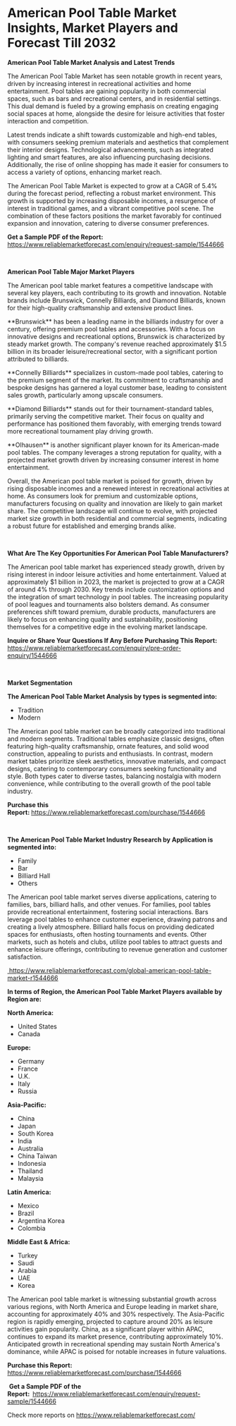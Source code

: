 <p><h1>American Pool Table Market Insights, Market Players and Forecast Till 2032</h1></p><p><strong>American Pool Table Market Analysis and Latest Trends</strong></p>
<p><p>The American Pool Table Market has seen notable growth in recent years, driven by increasing interest in recreational activities and home entertainment. Pool tables are gaining popularity in both commercial spaces, such as bars and recreational centers, and in residential settings. This dual demand is fueled by a growing emphasis on creating engaging social spaces at home, alongside the desire for leisure activities that foster interaction and competition.</p><p>Latest trends indicate a shift towards customizable and high-end tables, with consumers seeking premium materials and aesthetics that complement their interior designs. Technological advancements, such as integrated lighting and smart features, are also influencing purchasing decisions. Additionally, the rise of online shopping has made it easier for consumers to access a variety of options, enhancing market reach.</p><p>The American Pool Table Market is expected to grow at a CAGR of 5.4% during the forecast period, reflecting a robust market environment. This growth is supported by increasing disposable incomes, a resurgence of interest in traditional games, and a vibrant competitive pool scene. The combination of these factors positions the market favorably for continued expansion and innovation, catering to diverse consumer preferences.</p></p>
<p><strong>Get a Sample PDF of the Report:&nbsp;</strong> <a href="https://www.reliablemarketforecast.com/enquiry/request-sample/1544666?utm_campaign=3091&utm_medium=2&utm_source=Github&utm_content=ia&utm_term=04042025&utm_id=american-pool-table">https://www.reliablemarketforecast.com/enquiry/request-sample/1544666</a></p>
<p>&nbsp;</p>
<p><strong>American Pool Table Major Market Players</strong></p>
<p><p>The American pool table market features a competitive landscape with several key players, each contributing to its growth and innovation. Notable brands include Brunswick, Connelly Billiards, and Diamond Billiards, known for their high-quality craftsmanship and extensive product lines.</p><p>**Brunswick** has been a leading name in the billiards industry for over a century, offering premium pool tables and accessories. With a focus on innovative designs and recreational options, Brunswick is characterized by steady market growth. The company's revenue reached approximately $1.5 billion in its broader leisure/recreational sector, with a significant portion attributed to billiards.</p><p>**Connelly Billiards** specializes in custom-made pool tables, catering to the premium segment of the market. Its commitment to craftsmanship and bespoke designs has garnered a loyal customer base, leading to consistent sales growth, particularly among upscale consumers.</p><p>**Diamond Billiards** stands out for their tournament-standard tables, primarily serving the competitive market. Their focus on quality and performance has positioned them favorably, with emerging trends toward more recreational tournament play driving growth.</p><p>**Olhausen** is another significant player known for its American-made pool tables. The company leverages a strong reputation for quality, with a projected market growth driven by increasing consumer interest in home entertainment. </p><p>Overall, the American pool table market is poised for growth, driven by rising disposable incomes and a renewed interest in recreational activities at home. As consumers look for premium and customizable options, manufacturers focusing on quality and innovation are likely to gain market share. The competitive landscape will continue to evolve, with projected market size growth in both residential and commercial segments, indicating a robust future for established and emerging brands alike.</p></p>
<p>&nbsp;</p>
<p><strong>What Are The Key Opportunities For American Pool Table Manufacturers?</strong></p>
<p><p>The American pool table market has experienced steady growth, driven by rising interest in indoor leisure activities and home entertainment. Valued at approximately $1 billion in 2023, the market is projected to grow at a CAGR of around 4% through 2030. Key trends include customization options and the integration of smart technology in pool tables. The increasing popularity of pool leagues and tournaments also bolsters demand. As consumer preferences shift toward premium, durable products, manufacturers are likely to focus on enhancing quality and sustainability, positioning themselves for a competitive edge in the evolving market landscape.</p></p>
<p><strong>Inquire or Share Your Questions If Any Before Purchasing This Report:</strong> <a href="https://www.reliablemarketforecast.com/enquiry/pre-order-enquiry/1544666?utm_campaign=3091&utm_medium=2&utm_source=Github&utm_content=ia&utm_term=04042025&utm_id=american-pool-table">https://www.reliablemarketforecast.com/enquiry/pre-order-enquiry/1544666</a></p>
<p>&nbsp;</p>
<p><strong>Market Segmentation</strong></p>
<p><strong>The American Pool Table Market Analysis by types is segmented into:</strong></p>
<p><ul><li>Tradition</li><li>Modern</li></ul></p>
<p><p>The American pool table market can be broadly categorized into traditional and modern segments. Traditional tables emphasize classic designs, often featuring high-quality craftsmanship, ornate features, and solid wood construction, appealing to purists and enthusiasts. In contrast, modern market tables prioritize sleek aesthetics, innovative materials, and compact designs, catering to contemporary consumers seeking functionality and style. Both types cater to diverse tastes, balancing nostalgia with modern convenience, while contributing to the overall growth of the pool table industry.</p></p>
<p><strong>Purchase this Report:&nbsp;</strong><a href="https://www.reliablemarketforecast.com/purchase/1544666?utm_campaign=3091&utm_medium=2&utm_source=Github&utm_content=ia&utm_term=04042025&utm_id=american-pool-table">https://www.reliablemarketforecast.com/purchase/1544666</a></p>
<p>&nbsp;</p>
<p><strong>The American Pool Table Market Industry Research by Application is segmented into:</strong></p>
<p><ul><li>Family</li><li>Bar</li><li>Billiard Hall</li><li>Others</li></ul></p>
<p><p>The American pool table market serves diverse applications, catering to families, bars, billiard halls, and other venues. For families, pool tables provide recreational entertainment, fostering social interactions. Bars leverage pool tables to enhance customer experience, drawing patrons and creating a lively atmosphere. Billiard halls focus on providing dedicated spaces for enthusiasts, often hosting tournaments and events. Other markets, such as hotels and clubs, utilize pool tables to attract guests and enhance leisure offerings, contributing to revenue generation and customer satisfaction.</p></p>
<p><a href="https://www.reliablemarketforecast.com/global-american-pool-table-market-r1544666?utm_campaign=3091&utm_medium=2&utm_source=Github&utm_content=ia&utm_term=04042025&utm_id=american-pool-table">&nbsp;https://www.reliablemarketforecast.com/global-american-pool-table-market-r1544666</a></p>
<p><strong>In terms of Region, the American Pool Table Market Players available by Region are:</strong></p>
<p>
    <p> <strong> North America: </strong>
        <ul>
            <li>United States</li>
            <li>Canada</li>
        </ul>
        </p> 
    <p> <strong> Europe: </strong>
        <ul>
            <li>Germany</li>
            <li>France</li>
            <li>U.K.</li>
            <li>Italy</li>
            <li>Russia</li>
        </ul>
        </p> 
    <p> <strong> Asia-Pacific: </strong>
        <ul>
            <li>China</li>
            <li>Japan</li>
            <li>South Korea</li>
            <li>India</li>
            <li>Australia</li>
            <li>China Taiwan</li>
            <li>Indonesia</li>
            <li>Thailand</li>
            <li>Malaysia</li>
        </ul>
        </p> 
    <p> <strong> Latin America: </strong>
        <ul>
            <li>Mexico</li>
            <li>Brazil</li>
            <li>Argentina Korea</li>
            <li>Colombia</li>
        </ul>
        </p> 
    <p> <strong> Middle East & Africa: </strong>
        <ul>
            <li>Turkey</li>
            <li>Saudi</li>
            <li>Arabia</li>
            <li>UAE</li>
            <li>Korea</li>
        </ul>
    </p>
    </p>
<p><p>The American pool table market is witnessing substantial growth across various regions, with North America and Europe leading in market share, accounting for approximately 40% and 30% respectively. The Asia-Pacific region is rapidly emerging, projected to capture around 20% as leisure activities gain popularity. China, as a significant player within APAC, continues to expand its market presence, contributing approximately 10%. Anticipated growth in recreational spending may sustain North America's dominance, while APAC is poised for notable increases in future valuations.</p></p>
<p><strong>Purchase this Report: </strong><a href="https://www.reliablemarketforecast.com/purchase/1544666?utm_campaign=3091&utm_medium=2&utm_source=Github&utm_content=ia&utm_term=04042025&utm_id=american-pool-table">https://www.reliablemarketforecast.com/purchase/1544666</a></p>
<p>&nbsp;<strong>Get a Sample PDF of the Report:&nbsp;&nbsp;</strong><a href="https://www.reliablemarketforecast.com/enquiry/request-sample/1544666?utm_campaign=3091&utm_medium=2&utm_source=Github&utm_content=ia&utm_term=04042025&utm_id=american-pool-table">https://www.reliablemarketforecast.com/enquiry/request-sample/1544666</a></p>
<p><strong></strong></p>
<p>Check more reports on <a href="https://www.reliablemarketforecast.com/?utm_campaign=3091&utm_medium=2&utm_source=Github&utm_content=ia&utm_term=04042025&utm_id=american-pool-table">https://www.reliablemarketforecast.com/</a></p>